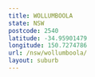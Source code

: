 ```yaml
---
title: WOLLUMBOOLA
state: NSW
postcode: 2540
latitude: -34.95901479
longitude: 150.7274786
url: /nsw/wollumboola/
layout: suburb
---
```

